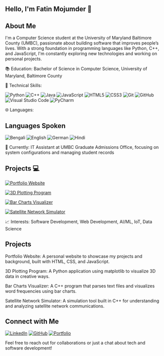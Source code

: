 ## Hello, I'm Fatin Mojumder 👋


## About Me
I'm a Computer Science student at the University of Maryland Baltimore County (UMBC), passionate about building software that improves people’s lives. With a strong foundation in programming languages like Python, C++, and JavaScript, I'm constantly exploring new technologies and working on personal projects.

📚 Education: Bachelor of Science in Computer Science, University of Maryland, Baltimore County

🔧 Technical Skills: 

![Python](https://img.icons8.com/color/48/000000/python.png)
![C++](https://img.icons8.com/color/48/000000/c-plus-plus-logo.png)
![Java](https://img.icons8.com/color/48/000000/java-coffee-cup-logo.png)
![JavaScript](https://img.icons8.com/color/48/000000/javascript.png)
![HTML5](https://img.icons8.com/color/48/000000/html-5.png)
![CSS3](https://img.icons8.com/color/48/000000/css3.png)
![Git](https://img.icons8.com/color/48/000000/git.png)
![GitHub](https://img.icons8.com/material-outlined/48/000000/github.png)
![Visual Studio Code](https://img.icons8.com/color/48/000000/visual-studio-code-2019.png)
![PyCharm](https://img.icons8.com/color/48/000000/pycharm.png)

🌐 Languages: 
## Languages Spoken

![Bengali](https://img.shields.io/badge/Bengali-Cyan?style=for-the-badge)
![English](https://img.shields.io/badge/English-Blue?style=for-the-badge)
![German](https://img.shields.io/badge/German-Red?style=for-the-badge)
![Hindi](https://img.shields.io/badge/Hindi-LightGreen?style=for-the-badge)

💼 Currently: IT Assistant at UMBC Graduate Admissions Office, focusing on system configurations and managing student records

## Projects 💻

<!-- Portfolio Website -->
[![Portfolio Website](https://img.shields.io/badge/Portfolio_Website-204051?style=for-the-badge&logo=web&logoColor=white)](https://fatinm1.github.io/Fatin-Portfolio/)

<!-- 3D Plotting Program -->
[![3D Plotting Program](https://img.shields.io/badge/3D_Plotting_Program-00b894?style=for-the-badge&logo=python&logoColor=white)](https://github.com/fatinm1/3D-Graph-Generator)
<!-- Bar Charts Visualizer -->
[![Bar Charts Visualizer](https://img.shields.io/badge/Bar_Charts_Visualizer-ff9f1a?style=for-the-badge&logo=cplusplus&logoColor=white)](https://github.com/fatinm1/Bar-Charts-Visualizer)

<!-- Satellite Network Simulator -->
[![Satellite Network Simulator](https://img.shields.io/badge/Satellite_Network_Simulator-3498db?style=for-the-badge&logo=satellite&logoColor=white)](https://github.com/fatinm1/Satellite-Network-Simulator)


📈 Interests: Software Development, Web Development, AI/ML, IoT, Data Science


## Projects
Portfolio Website: A personal website to showcase my projects and background, built with HTML, CSS, and JavaScript.

3D Plotting Program: A Python application using matplotlib to visualize 3D data in creative ways.

Bar Charts Visualizer: A C++ program that parses text files and visualizes word frequencies using bar charts.

Satellite Network Simulator: A simulation tool built in C++ for understanding and analyzing satellite network communications.


## Connect with Me
[![LinkedIn](https://img.icons8.com/color/48/000000/linkedin.png)](https://www.linkedin.com/in/fatin-mojumder/)
[![GitHub](https://img.icons8.com/material-outlined/48/000000/github.png)](https://github.com/fatinm1)
[![Portfolio](https://img.icons8.com/color/48/000000/domain.png)](https://fatinm1.github.io/Fatin-Portfolio/)

Feel free to reach out for collaborations or just a chat about tech and software development!
